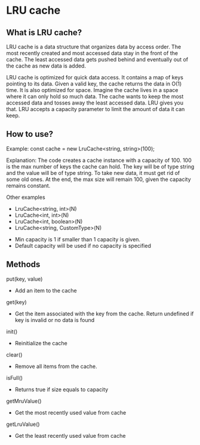 # LRU cache

## What is LRU cache?
LRU cache is a data structure that organizes data by access order. The most recently created and most accessed data stay in the front of the cache. The least accessed data gets pushed behind and eventually out of the cache as new data is added.

LRU cache is optimized for quick data access. It contains a map of keys pointing to its data. Given a valid key, the cache returns the data in O(1) time. It is also optimized for space. Imagine the cache lives in a space where it can only hold so much data. The cache wants to keep the most accessed data and tosses away the least accessed data. LRU gives you that. LRU accepts a capacity parameter to limit the amount of data it can keep.

## How to use?
Example:
const cache = new LruCache<string, string>(100);

Explanation:
The code creates a cache instance with a capacity of 100. 100 is the max number of keys the cache can hold. The key will be of type string and the value will be of type string. To take new data, it must get rid of some old ones. At the end, the max size will remain 100, given the capacity remains constant.

Other examples
- LruCache<string, int>(N)
- LruCache<int, int>(N)
- LruCache<int, boolean>(N)
- LruCache<string, CustomType>(N)

* Min capacity is 1 if smaller than 1 capacity is given.
* Default capacity will be used if no capacity is specified

## Methods
put(key, value)
- Add an item to the cache

get(key)
- Get the item associated with the key from the cache. Return undefined if key is invalid or no data is found

init()
- Reinitialize the cache

clear()
- Remove all items from the cache.

isFull()
- Returns true if size equals to capacity

getMruValue()
- Get the most recently used value from cache

getLruValue()
- Get the least recently used value from cache



